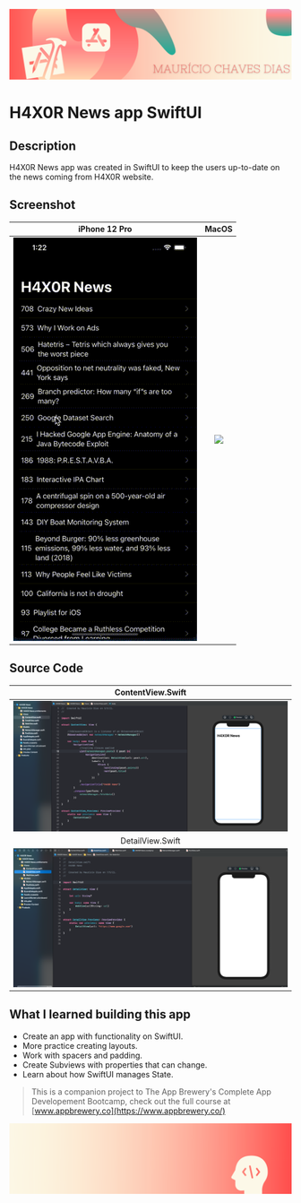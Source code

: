 
![Begin Banner](Documentation/readme-begin-banner-mau.png)

# H4X0R News app SwiftUI

## Description

H4X0R News app was created in SwiftUI to keep the users up-to-date on the news coming from H4X0R website.

## Screenshot

|       iPhone 12 Pro       |       MacOS       |
|:---------------------:|:--------------------:|
|<img src= Documentation/H4X0R_IOS.gif>|<img src= Documentation/H4X0R_MacOS.gif>


## Source Code
|       ContentView.Swift       |
|:---------------------:|
|<img src= Documentation/sourcecode1.png>|
|       DetailView.Swift       |
|<img src= Documentation/sourcecode2.png>|

## What I learned building this app

* Create an app with functionality on SwiftUI.
* More practice creating layouts.
* Work with spacers and padding.
* Create Subviews with properties that can change.
* Learn about how SwiftUI manages State.


>This is a companion project to The App Brewery's Complete App Developement Bootcamp, check out the full course at [www.appbrewery.co](https://www.appbrewery.co/)

![End Banner](Documentation/readme-end-banner-mau.png)

